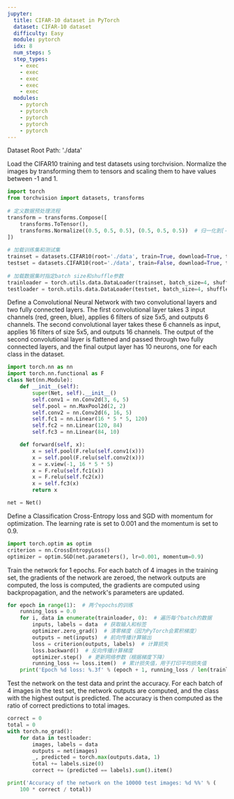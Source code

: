 ```yaml
---
jupyter:
  title: CIFAR-10 dataset in PyTorch
  dataset: CIFAR-10 dataset
  difficulty: Easy
  module: pytorch
  idx: 8
  num_steps: 5
  step_types:
    - exec
    - exec
    - exec
    - exec
    - exec
  modules:
    - pytorch
    - pytorch
    - pytorch
    - pytorch
    - pytorch
---
```


Dataset Root Path: './data'

Load the CIFAR10 training and test datasets using torchvision. Normalize the images by transforming them to tensors and scaling them to have values between -1 and 1.

```python
import torch  
from torchvision import datasets, transforms  
  
# 定义数据预处理流程  
transform = transforms.Compose([  
    transforms.ToTensor(),  
    transforms.Normalize((0.5, 0.5, 0.5), (0.5, 0.5, 0.5))  # 归一化到[-1,1]  
])  
  
# 加载训练集和测试集  
trainset = datasets.CIFAR10(root='./data', train=True, download=True, transform=transform)  
testset = datasets.CIFAR10(root='./data', train=False, download=True, transform=transform)  
  
# 加载数据集时指定batch size和shuffle参数  
trainloader = torch.utils.data.DataLoader(trainset, batch_size=4, shuffle=True)  
testloader = torch.utils.data.DataLoader(testset, batch_size=4, shuffle=False)
```

Define a Convolutional Neural Network with two convolutional layers and two fully connected layers. The first convolutional layer takes 3 input channels (red, green, blue), applies 6 filters of size 5x5, and outputs 6 channels. The second convolutional layer takes these 6 channels as input, applies 16 filters of size 5x5, and outputs 16 channels. The output of the second convolutional layer is flattened and passed through two fully connected layers, and the final output layer has 10 neurons, one for each class in the dataset.

```python
import torch.nn as nn
import torch.nn.functional as F
class Net(nn.Module):
    def __init__(self):
        super(Net, self).__init__()
        self.conv1 = nn.Conv2d(3, 6, 5)
        self.pool = nn.MaxPool2d(2, 2)
        self.conv2 = nn.Conv2d(6, 16, 5)
        self.fc1 = nn.Linear(16 * 5 * 5, 120)
        self.fc2 = nn.Linear(120, 84)
        self.fc3 = nn.Linear(84, 10)

    def forward(self, x):
        x = self.pool(F.relu(self.conv1(x)))
        x = self.pool(F.relu(self.conv2(x)))
        x = x.view(-1, 16 * 5 * 5)
        x = F.relu(self.fc1(x))
        x = F.relu(self.fc2(x))
        x = self.fc3(x)
        return x

net = Net()
```

Define a Classification Cross-Entropy loss and SGD with momentum for optimization. The learning rate is set to 0.001 and the momentum is set to 0.9.

```python
import torch.optim as optim
criterion = nn.CrossEntropyLoss()
optimizer = optim.SGD(net.parameters(), lr=0.001, momentum=0.9)
```

Train the network for 1 epochs. For each batch of 4 images in the training set, the gradients of the network are zeroed, the network outputs are computed, the loss is computed, the gradients are computed using backpropagation, and the network's parameters are updated.

```python
for epoch in range(1):  # 两个epochs的训练  
    running_loss = 0.0  
    for i, data in enumerate(trainloader, 0):  # 遍历每个batch的数据  
        inputs, labels = data  # 获取输入和标签  
        optimizer.zero_grad()  # 清零梯度（因为PyTorch会累积梯度）  
        outputs = net(inputs)  # 前向传播计算输出  
        loss = criterion(outputs, labels)  # 计算损失  
        loss.backward()  # 反向传播计算梯度  
        optimizer.step()  # 更新网络参数（根据梯度下降）  
        running_loss += loss.item()  # 累计损失值，用于打印平均损失值  
    print('Epoch %d loss: %.3f' % (epoch + 1, running_loss / len(trainloader)))
```

Test the network on the test data and print the accuracy. For each batch of 4 images in the test set, the network outputs are computed, and the class with the highest output is predicted. The accuracy is then computed as the ratio of correct predictions to total images.

```python
correct = 0
total = 0
with torch.no_grad():
    for data in testloader:
        images, labels = data
        outputs = net(images)
        _, predicted = torch.max(outputs.data, 1)
        total += labels.size(0)
        correct += (predicted == labels).sum().item()

print('Accuracy of the network on the 10000 test images: %d %%' % (
    100 * correct / total))
```

